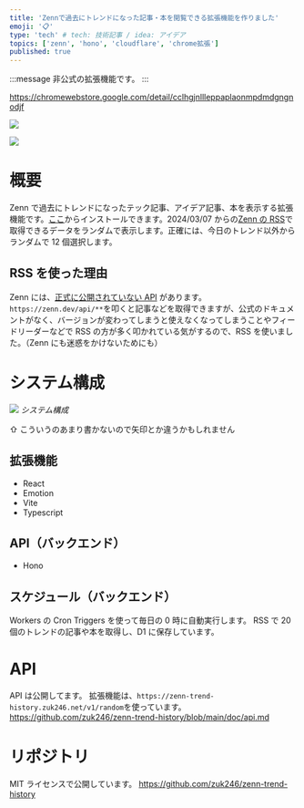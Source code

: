 ```yaml
---
title: 'Zennで過去にトレンドになった記事・本を閲覧できる拡張機能を作りました'
emoji: '📋'
type: 'tech' # tech: 技術記事 / idea: アイデア
topics: ['zenn', 'hono', 'cloudflare', 'chrome拡張']
published: true
---
```


:::message
非公式の拡張機能です。
:::

https://chromewebstore.google.com/detail/cclhgjnllleppaplaonmpdmdgngnodjf

![](https://storage.googleapis.com/zenn-user-upload/708b723f32c0-20240319.png)

![](https://storage.googleapis.com/zenn-user-upload/d73f108eedf2-20240319.png)

# 概要

Zenn で過去にトレンドになったテック記事、アイデア記事、本を表示する拡張機能です。[ここ](https://chromewebstore.google.com/detail/cclhgjnllleppaplaonmpdmdgngnodjf)からインストールできます。2024/03/07 からの[Zenn の RSS](https://zenn.dev/feed)で取得できるデータをランダムで表示します。正確には、今日のトレンド以外からランダムで 12 個選択します。

## RSS を使った理由

Zenn には、[正式に公開されていない API](https://zenn.dev/manase/scraps/489f556f7ff15b) があります。`https://zenn.dev/api/**`を叩くと記事などを取得できますが、公式のドキュメントがなく、バージョンが変わってしまうと使えなくなってしまうことやフィードリーダーなどで RSS の方が多く叩かれている気がするので、RSS を使いました。（Zenn にも迷惑をかけないためにも）

# システム構成

![](https://storage.googleapis.com/zenn-user-upload/ef9ed91d32fa-20240319.jpg)
_システム構成_

⇧ こういうのあまり書かないので矢印とか違うかもしれません

## 拡張機能

-   React
-   Emotion
-   Vite
-   Typescript

## API（バックエンド）

-   Hono

## スケジュール（バックエンド）

Workers の Cron Triggers を使って毎日の 0 時に自動実行します。
RSS で 20 個のトレンドの記事や本を取得し、D1 に保存しています。

# API

API は公開してます。
拡張機能は、`https://zenn-trend-history.zuk246.net/v1/random`を使っています。
https://github.com/zuk246/zenn-trend-history/blob/main/doc/api.md

# リポジトリ

MIT ライセンスで公開しています。
https://github.com/zuk246/zenn-trend-history
